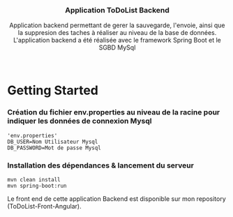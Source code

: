 
<br />
<div align="center">
  

  <h3 align="center">Application ToDoList Backend</h3>

  <p align="center">
    Application backend permettant de gerer la sauvegarde, l'envoie, ainsi que la suppresion des taches à réaliser au niveau de la base de données.
    L'application backend a été réalisée avec le framework Spring Boot et le SGBD MySql
    <br />
    <br />
    <br />
  </p>
</div>

<!-- ABOUT THE PROJECT -->

# Getting Started  

### Création du fichier env.properties au niveau de la racine pour indiquer les données de connexion Mysql

``` 
'env.properties'
DB_USER=Nom Utilisateur Mysql
DB_PASSWORD=Mot de passe Mysql
```

### Installation des dépendances & lancement du serveur

``` 
mvn clean install
mvn spring-boot:run
```

Le front end de cette application Backend est disponible sur mon repository (ToDoList-Front-Angular).
